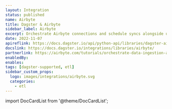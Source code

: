 ```yaml
---
layout: Integration
status: published
name: Airbyte
title: Dagster & Airbyte
sidebar_label: Airbyte
excerpt: Orchestrate Airbyte connections and schedule syncs alongside upstream or downstream dependencies.
date: 2022-11-07
apireflink: https://docs.dagster.io/api/python-api/libraries/dagster-airbyte
docslink: https://docs.dagster.io/integrations/libraries/airbyte/
partnerlink: https://airbyte.com/tutorials/orchestrate-data-ingestion-and-transformation-pipelines
enabledBy:
enables:
tags: [dagster-supported, etl]
sidebar_custom_props:
  logo: images/integrations/airbyte.svg
  categories:
    - etl
---
```


import DocCardList from '@theme/DocCardList';

<DocCardList />
